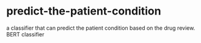 # predict-the-patient-condition
a classifier that can predict the patient condition based on the drug review.
BERT classifier
